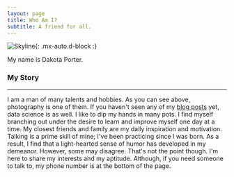 ```yaml
---
layout: page
title: Who Am I?
subtitle: A friend for all.
---
```


![Skyline](https://github.com/dakotagporter/dakotagporter.github.io/blob/master/assets/img/IMG_7443.JPG){: .mx-auto.d-block :}

My name is Dakota Porter.

### My Story
---
   I am a man of many talents and hobbies. As you can see above, photography is one of them. If you haven't seen any of my [blog posts](https://dakotagporter.github.io/2020-10-16-beer-me-the-numbers/) yet, data science is as well. I like to dip my hands in many pots. I find myself branching out under the desire to learn and improve myself one day at a time. My closest friends and family are my daily inspiration and motivation. Talking is a prime skill of mine; I've been practicing since I was born. As a result, I find that a light-hearted sense of humor has developed in my demeanor. However, some may disagree. That's not the point though. I'm here to share my interests and my aptitude. Although, if you need someone to talk to, my phone number is at the bottom of the page.
